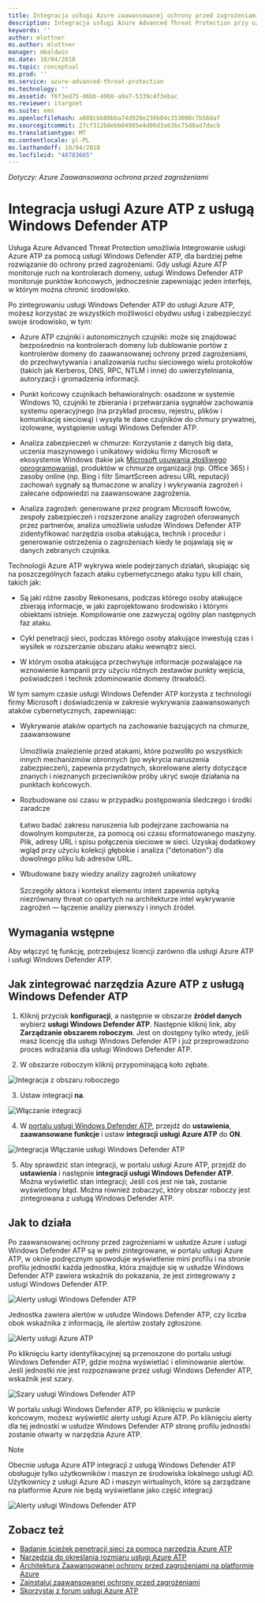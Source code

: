 ```yaml
---
title: Integracja usługi Azure zaawansowanej ochrony przed zagrożeniami w usłudze Windows Defender ATP | Dokumentacja firmy Microsoft
description: Integracja usługi Azure Advanced Threat Protection przy użyciu usługi Windows Defender ATP dla zasięgu wykrywania zagrożeń pełne
keywords: ''
author: mlottner
ms.author: mlottner
manager: mbaldwin
ms.date: 10/04/2018
ms.topic: conceptual
ms.prod: ''
ms.service: azure-advanced-threat-protection
ms.technology: ''
ms.assetid: f6f3ed75-d6bb-4966-a9a7-5339c4f3ebac
ms.reviewer: itargoet
ms.suite: ems
ms.openlocfilehash: a888cbb80bba74d920e236b04c353008c7b56daf
ms.sourcegitcommit: 27cf312b8ebb04995e4d06d3a63bc75d8ad7dacb
ms.translationtype: MT
ms.contentlocale: pl-PL
ms.lasthandoff: 10/04/2018
ms.locfileid: "48783665"
---
```

*Dotyczy: Azure Zaawansowana ochrona przed zagrożeniami*

# <a name="integrate-azure-atp-with-windows-defender-atp"></a>Integracja usługi Azure ATP z usługą Windows Defender ATP

Usługa Azure Advanced Threat Protection umożliwia Integrowanie usługi Azure ATP za pomocą usługi Windows Defender ATP, dla bardziej pełne rozwiązanie do ochrony przed zagrożeniami. Gdy usługi Azure ATP monitoruje ruch na kontrolerach domeny, usługi Windows Defender ATP monitoruje punktów końcowych, jednocześnie zapewniając jeden interfejs, w którym można chronić środowisko.

Po zintegrowaniu usługi Windows Defender ATP do usługi Azure ATP, możesz korzystać ze wszystkich możliwości obydwu usług i zabezpieczyć swoje środowisko, w tym:

- Azure ATP czujniki i autonomicznych czujniki: może się znajdować bezpośrednio na kontrolerach domeny lub dublowanie portów z kontrolerów domeny do zaawansowanej ochrony przed zagrożeniami, do przechwytywania i analizowania ruchu sieciowego wielu protokołów (takich jak Kerberos, DNS, RPC, NTLM i inne) do uwierzytelniania, autoryzacji i gromadzenia informacji. 

-   Punkt końcowy czujnikach behawioralnych: osadzone w systemie Windows 10, czujniki te zbierania i przetwarzania sygnałów zachowania systemu operacyjnego (na przykład procesu, rejestru, plików i komunikację sieciową) i wysyła te dane czujników do chmury prywatnej, izolowane, wystąpienie usługi Windows Defender ATP.

- Analiza zabezpieczeń w chmurze: Korzystanie z danych big data, uczenia maszynowego i unikatowy widoku firmy Microsoft w ekosystemie Windows (takie jak [Microsoft usuwania złośliwego oprogramowania](https://www.microsoft.com/download/malicious-software-removal-tool-details.aspx)), produktów w chmurze organizacji (np. Office 365) i zasoby online (np. Bing i filtr SmartScreen adresu URL reputacji) zachowań sygnały są tłumaczone w analizy i wykrywania zagrożeń i zalecane odpowiedzi na zaawansowane zagrożenia.

- Analiza zagrożeń: generowane przez program Microsoft łowców, zespoły zabezpieczeń i rozszerzone analizy zagrożeń oferowanych przez partnerów, analiza umożliwia usłudze Windows Defender ATP zidentyfikować narzędzia osoba atakująca, technik i procedur i generowanie ostrzeżenia o zagrożeniach kiedy te pojawiają się w danych zebranych czujnika.

Technologii Azure ATP wykrywa wiele podejrzanych działań, skupiając się na poszczególnych fazach ataku cybernetycznego ataku typu kill chain, takich jak:

- Są jaki różne zasoby Rekonesans, podczas którego osoby atakujące zbierają informacje, w jaki zaprojektowano środowisko i którymi obiektami istnieje. Kompilowanie one zazwyczaj ogólny plan następnych faz ataku.

- Cykl penetracji sieci, podczas którego osoby atakujące inwestują czas i wysiłek w rozszerzanie obszaru ataku wewnątrz sieci.

- W którym osoba atakująca przechwytuje informacje pozwalające na wznowienie kampanii przy użyciu różnych zestawów punkty wejścia, poświadczeń i technik zdominowanie domeny (trwałość).

W tym samym czasie usługi Windows Defender ATP korzysta z technologii firmy Microsoft i doświadczenia w zakresie wykrywania zaawansowanych ataków cybernetycznych, zapewniając:

- Wykrywanie ataków opartych na zachowanie bazujących na chmurze, zaawansowane<br></br>Umożliwia znalezienie przed atakami, które pozwoliło po wszystkich innych mechanizmów obronnych (po wykrycia naruszenia zabezpieczeń), zapewnia przydatnych, skorelowane alerty dotyczące znanych i nieznanych przeciwników próby ukryć swoje działania na punktach końcowych.

- Rozbudowane osi czasu w przypadku postępowania śledczego i środki zaradcze<br></br>Łatwo badać zakresu naruszenia lub podejrzane zachowania na dowolnym komputerze, za pomocą osi czasu sformatowanego maszyny. Plik, adresy URL i spisu połączenia sieciowe w sieci. Uzyskaj dodatkowy wgląd przy użyciu kolekcji głębokie i analiza ("detonation") dla dowolnego pliku lub adresów URL.

- Wbudowane bazy wiedzy analizy zagrożeń unikatowy<br></br>Szczegóły aktora i kontekst elementu intent zapewnia optyką niezrównany threat co opartych na architekturze intel wykrywanie zagrożeń — łączenie analizy pierwszy i innych źródeł.

## <a name="prerequisites"></a>Wymagania wstępne

Aby włączyć tę funkcję, potrzebujesz licencji zarówno dla usługi Azure ATP i usługi Windows Defender ATP. 


## <a name="how-to-integrate-azure-atp-with-windows-defender-atp"></a>Jak zintegrować narzędzia Azure ATP z usługą Windows Defender ATP

1. Kliknij przycisk **konfiguracji**, a następnie w obszarze **źródeł danych** wybierz **usługi Windows Defender ATP**. Następnie kliknij link, aby **Zarządzanie obszarem roboczym**. Jest on dostępny tylko wtedy, jeśli masz licencję dla usługi Windows Defender ATP i już przeprowadzono proces wdrażania dla usługi Windows Defender ATP. 

2. W obszarze roboczym kliknij przypominającą koło zębate.

 ![Integracja z obszaru roboczego](./media/edit-workspace.png)
 
3. Ustaw integracji **na**. 

 ![Włączanie integracji](./media/enable-integration.png)

4. W [portalu usługi Windows Defender ATP](https://beta.securitycenter.windows.com/preferences/advanced), przejdź do **ustawienia**, **zaawansowane funkcje** i ustaw **integracji usługi Azure ATP** do  **ON**. 

 ![Integracja Włączanie usługi Windows Defender ATP](./media/wd-atp-enable.png)

5. Aby sprawdzić stan integracji, w portalu usługi Azure ATP, przejdź do **ustawienia** i następnie **integracji usługi Windows Defender ATP**. Można wyświetlić stan integracji; Jeśli coś jest nie tak, zostanie wyświetlony błąd. Można również zobaczyć, który obszar roboczy jest zintegrowana z usługą Windows Defender ATP.

## <a name="how-it-works"></a>Jak to działa

Po zaawansowanej ochrony przed zagrożeniami w usłudze Azure i usługi Windows Defender ATP są w pełni zintegrowane, w portalu usługi Azure ATP, w oknie podręcznym spowoduje wyświetlenie mini profilu i na stronie profilu jednostki każda jednostka, która znajduje się w usłudze Windows Defender ATP zawiera wskaźnik do pokazania, że jest zintegrowany z usługi Windows Defender ATP. 

 ![Alerty usługi Windows Defender ATP](./media/profile-alerts-wd.png)

Jednostka zawiera alertów w usłudze Windows Defender ATP, czy liczba obok wskaźnika z informacją, ile alertów zostały zgłoszone.

 ![Alerty usługi Azure ATP](./media/atp-integrated-wd-icon-alerts.png)

Po kliknięciu karty identyfikacyjnej są przenoszone do portalu usługi Windows Defender ATP, gdzie można wyświetlać i eliminowanie alertów. Jeśli jednostki nie jest rozpoznawane przez usługi Windows Defender ATP, wskaźnik jest szary. 

 ![Szary usługi Windows Defender ATP](./media/wd-grey.png)

W portalu usługi Windows Defender ATP, po kliknięciu w punkcie końcowym, możesz wyświetlić alerty usługi Azure ATP. Po kliknięciu alerty dla tej jednostki w usłudze Windows Defender ATP stronę profilu jednostki zostanie otwarty w narzędzia Azure ATP. 
 
 > [!NOTE]
 > Obecnie usługa Azure ATP integracji z usługą Windows Defender ATP obsługuje tylko użytkowników i maszyn ze środowiska lokalnego usługi AD. Użytkownicy z usługi Azure AD i maszyn wirtualnych, które są zarządzane na platformie Azure nie będą wyświetlane jako część integracji 

![Alerty usługi Windows Defender ATP](./media/wd-atp-alerts.png)


## <a name="see-also"></a>Zobacz też

- [Badanie ścieżek penetracji sieci za pomocą narzędzia Azure ATP](use-case-lateral-movement-path.md)
- [Narzędzia do określania rozmiaru usługi Azure ATP](http://aka.ms/aatpsizingtool)
- [Architektura Zaawansowanej ochrony przed zagrożeniami na platformie Azure](atp-architecture.md)
- [Zainstaluj zaawansowanej ochrony przed zagrożeniami](install-atp-step1.md)
- [Skorzystaj z forum usługi Azure ATP](https://aka.ms/azureatpcommunity)

